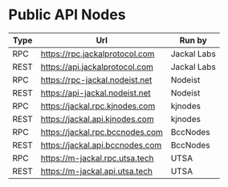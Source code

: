 # Public API Nodes

| Type | Url                            | Run by      |
|------|--------------------------------|-------------|
| RPC  | https://rpc.jackalprotocol.com | Jackal Labs |
| REST | https://api.jackalprotocol.com | Jackal Labs |
| RPC  | https://rpc-jackal.nodeist.net | Nodeist     |
| REST | https://api-jackal.nodeist.net | Nodeist     |
| RPC  | https://jackal.rpc.kjnodes.com | kjnodes     |
| REST | https://jackal.api.kjnodes.com | kjnodes     |
| RPC  | https://jackal.rpc.bccnodes.com| BccNodes    |
| REST | https://jackal.api.bccnodes.com| BccNodes    |
| RPC  | https://m-jackal.rpc.utsa.tech | UTSA        |
| REST | https://m-jackal.api.utsa.tech | UTSA        |
